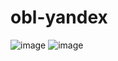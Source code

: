 # obl-yandex
![image](https://github.com/VsevolodYatsuk/obl-yandex/assets/130091517/7be7bd83-608b-4f34-b81d-a04b86b23b3a)
![image](https://github.com/VsevolodYatsuk/obl-yandex/assets/130091517/adffe60b-d66c-4ad8-9483-3b2409649750)
